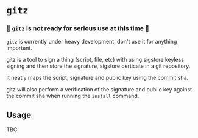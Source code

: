 # `gitz`

### 🚨 `gitz` is not ready for serious use at this time 🚨

`gitz` is currently under heavy development, don't use it for anything important.

gitz is a tool to sign a thing (script, file, etc) with using sigstore keyless 
signing and then store the signature, sigstore certicate in a git repository.

It neatly maps the script, signature and public key using the commit sha.

gitz will also perform a verification of the signature and public key against
the commit sha when running the `install` command.

## Usage

TBC